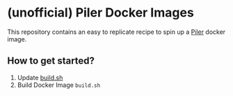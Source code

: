 # (unofficial) Piler Docker Images

This repository contains an easy to replicate recipe to spin up a [Piler](https://www.mailpiler.org/) docker image.

## How to get started?

1. Update [build.sh](build.sh)
1. Build Docker Image `build.sh`